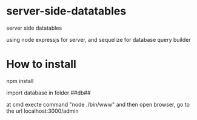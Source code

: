 # server-side-datatables
server side datatables

using node expressjs for server, and sequelize for database query builder

#  How to install
npm install

import database in folder ##db##

at cmd execte command "node ./bin/www"
and then open browser, go to the url localhost:3000/admin
